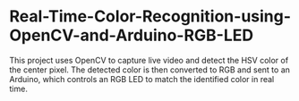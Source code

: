 # Real-Time-Color-Recognition-using-OpenCV-and-Arduino-RGB-LED
This project uses OpenCV to capture live video and detect the HSV color of the center pixel. The detected color is then converted to RGB and sent to an Arduino, which controls an RGB LED to match the identified color in real time.
